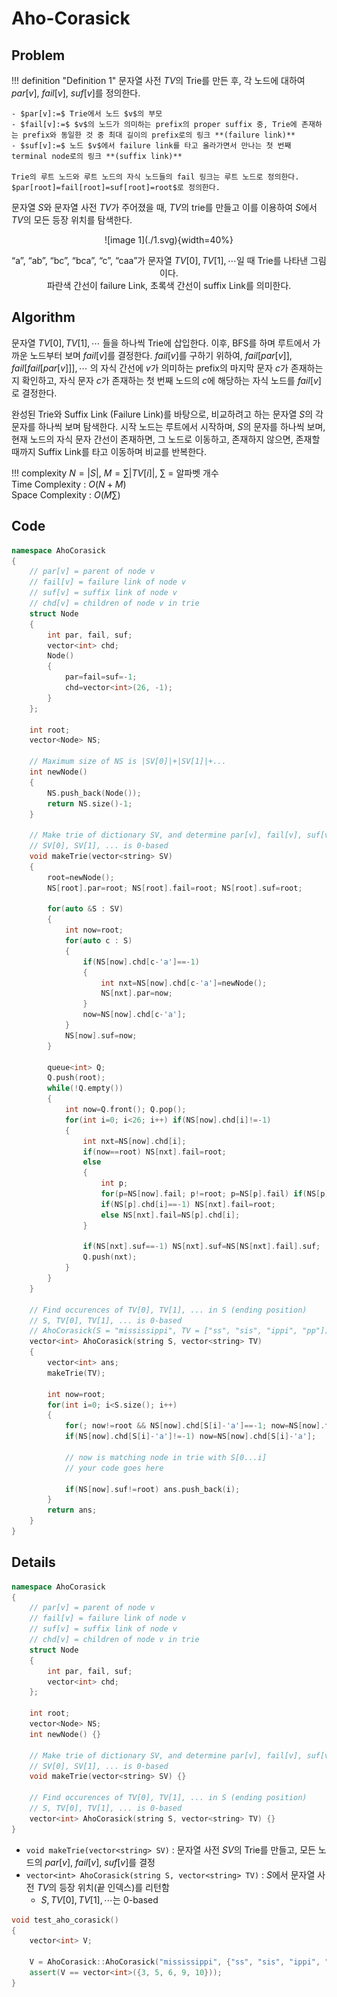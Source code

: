# Aho-Corasick

## Problem

!!! definition "Definition 1"
    문자열 사전 $TV$의 Trie를 만든 후, 각 노드에 대하여 $par[v]$, $fail[v]$, $suf[v]$를 정의한다.  

    - $par[v]:=$ Trie에서 노드 $v$의 부모  
    - $fail[v]:=$ $v$의 노드가 의미하는 prefix의 proper suffix 중, Trie에 존재하는 prefix와 동일한 것 중 최대 길이의 prefix로의 링크 **(failure link)**  
    - $suf[v]:=$ 노드 $v$에서 failure link를 타고 올라가면서 만나는 첫 번째 terminal node로의 링크 **(suffix link)**

    Trie의 루트 노드와 루트 노드의 자식 노드들의 fail 링크는 루트 노드로 정의한다.
    $par[root]=fail[root]=suf[root]=root$로 정의한다.

문자열 $S$와 문자열 사전 $TV$가 주어졌을 때, $TV$의 trie를 만들고 이를 이용하여 $S$에서 $TV$의 모든 등장 위치를 탐색한다.

<center>
![image 1](./1.svg){width=40%}

“a”, “ab”, “bc”, “bca”, “c”, “caa”가 문자열 $TV[0], TV[1], \cdots$일 때 Trie를 나타낸 그림이다.  
파란색 간선이 failure Link, 초록색 간선이 suffix Link를 의미한다.
</center>

## Algorithm

문자열 $TV[0], TV[1], \cdots$ 들을 하나씩 Trie에 삽입한다.
이후, BFS를 하며 루트에서 가까운 노드부터 보며 $fail[v]$를 결정한다.
$fail[v]$를 구하기 위하여, $fail[par[v]], fail[fail[par[v]]], \cdots$ 의 자식 간선에 $v$가 의미하는 prefix의 마지막 문자 $c$가 존재하는지 확인하고, 자식 문자 $c$가 존재하는 첫 번째 노드의 $c$에 해당하는 자식 노드를 $fail[v]$로 결정한다.

완성된 Trie와 Suffix Link (Failure Link)를 바탕으로, 비교하려고 하는 문자열 $S$의 각 문자를 하나씩 보며 탐색한다.
시작 노드는 루트에서 시작하며, $S$의 문자를 하나씩 보며, 현재 노드의 자식 문자 간선이 존재하면, 그 노드로 이동하고, 존재하지 않으면, 존재할 때까지 Suffix Link를 타고 이동하며 비교를 반복한다.

!!! complexity
    $N = |S|$, $M = \sum |TV[i]|$, $\sum$ = 알파벳 개수  
    Time Complexity : $O(N+M)$  
    Space Complexity : $O(M\sum)$

## Code

``` cpp linenums="1" title="aho_corasick.cpp"
namespace AhoCorasick
{
    // par[v] = parent of node v
    // fail[v] = failure link of node v
    // suf[v] = suffix link of node v
    // chd[v] = children of node v in trie
    struct Node
    {
        int par, fail, suf;
        vector<int> chd;
        Node()
        {
            par=fail=suf=-1;
            chd=vector<int>(26, -1);
        }
    };

    int root;
    vector<Node> NS;

    // Maximum size of NS is |SV[0]|+|SV[1]|+...
    int newNode()
    {
        NS.push_back(Node());
        return NS.size()-1;
    }

    // Make trie of dictionary SV, and determine par[v], fail[v], suf[v] for all nodes
    // SV[0], SV[1], ... is 0-based
    void makeTrie(vector<string> SV)
    {
        root=newNode();
        NS[root].par=root; NS[root].fail=root; NS[root].suf=root;

        for(auto &S : SV)
        {
            int now=root;
            for(auto c : S)
            {
                if(NS[now].chd[c-'a']==-1)
                {
                    int nxt=NS[now].chd[c-'a']=newNode();
                    NS[nxt].par=now;
                }
                now=NS[now].chd[c-'a'];
            }
            NS[now].suf=now;
        }

        queue<int> Q;
        Q.push(root);
        while(!Q.empty())
        {
            int now=Q.front(); Q.pop();
            for(int i=0; i<26; i++) if(NS[now].chd[i]!=-1)
            {
                int nxt=NS[now].chd[i];
                if(now==root) NS[nxt].fail=root;
                else
                {
                    int p;
                    for(p=NS[now].fail; p!=root; p=NS[p].fail) if(NS[p].chd[i]!=-1) break;
                    if(NS[p].chd[i]==-1) NS[nxt].fail=root;
                    else NS[nxt].fail=NS[p].chd[i];
                }

                if(NS[nxt].suf==-1) NS[nxt].suf=NS[NS[nxt].fail].suf;
                Q.push(nxt);
            }
        }
    }

    // Find occurences of TV[0], TV[1], ... in S (ending position)
    // S, TV[0], TV[1], ... is 0-based
    // AhoCorasick(S = "mississippi", TV = ["ss", "sis", "ippi", "pp"]) = [3, 5, 6, 9, 10]
    vector<int> AhoCorasick(string S, vector<string> TV)
    {
        vector<int> ans;
        makeTrie(TV);

        int now=root;
        for(int i=0; i<S.size(); i++)
        {
            for(; now!=root && NS[now].chd[S[i]-'a']==-1; now=NS[now].fail);
            if(NS[now].chd[S[i]-'a']!=-1) now=NS[now].chd[S[i]-'a'];

            // now is matching node in trie with S[0...i]
            // your code goes here

            if(NS[now].suf!=root) ans.push_back(i);
        }
        return ans;
    }
}
```

## Details

``` cpp linenums="1" title="template"
namespace AhoCorasick
{
    // par[v] = parent of node v
    // fail[v] = failure link of node v
    // suf[v] = suffix link of node v
    // chd[v] = children of node v in trie
    struct Node
    {
        int par, fail, suf;
        vector<int> chd;
    };

    int root;
    vector<Node> NS;
    int newNode() {}

    // Make trie of dictionary SV, and determine par[v], fail[v], suf[v] for all nodes
    // SV[0], SV[1], ... is 0-based
    void makeTrie(vector<string> SV) {}

    // Find occurences of TV[0], TV[1], ... in S (ending position)
    // S, TV[0], TV[1], ... is 0-based
    vector<int> AhoCorasick(string S, vector<string> TV) {}
}
```

- `void makeTrie(vector<string> SV)` : 문자열 사전 $SV$의 Trie를 만들고, 모든 노드의 $par[v]$, $fail[v]$, $suf[v]$를 결정
- `vector<int> AhoCorasick(string S, vector<string> TV)` : $S$에서 문자열 사전 $TV$의 등장 위치(끝 인덱스)를 리턴함
    - $S, TV[0], TV[1], \cdots$는 0-based

``` cpp linenums="1" title="example"
void test_aho_corasick()
{
    vector<int> V;
    
    V = AhoCorasick::AhoCorasick("mississippi", {"ss", "sis", "ippi", "pp"});
    assert(V == vector<int>({3, 5, 6, 9, 10}));
}
```
